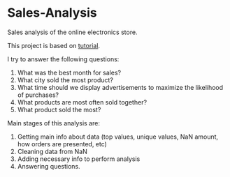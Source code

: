 # Sales-Analysis
Sales analysis of the online electronics store.

This project is based on [tutorial](https://youtu.be/eMOA1pPVUc4).

I try to answer the following questions:
1. What was the best month for sales?
2. What city sold the most product?
3. What time should we display advertisements to maximize the likelihood of purchases?
4. What products are most often sold together?
5. What product sold the most?

Main stages of this analysis are:
1. Getting main info about data (top values, unique values, NaN amount, how orders are presented, etc)
2. Cleaning data from NaN
3. Adding necessary info to perform analysis
4. Answering questions.
